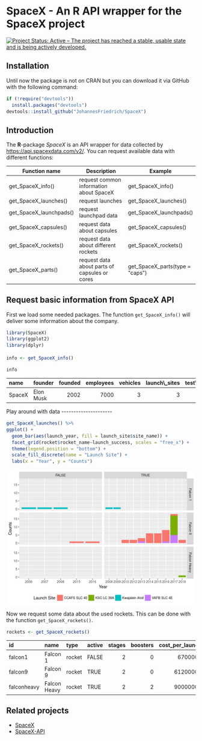 
<!-- README.md is generated from README.Rmd. Please edit that file -->
SpaceX - An R API wrapper for the SpaceX project
================================================

[![Project Status: Active – The project has reached a stable, usable state and is being actively developed.](http://www.repostatus.org/badges/latest/active.svg)](http://www.repostatus.org/#active)

Installation
------------

Until now the package is not on CRAN but you can download it via GitHub with the following command:

``` r
if (!require("devtools"))
  install.packages("devtools")
devtools::install_github("JohannesFriedrich/SpaceX")
```

Introduction
------------

The **R**-package *SpaceX* is an API wrapper for data collected by <https://api.spacexdata.com/v2/>. You can request available data with different functions:

<table style="width:100%;">
<colgroup>
<col width="25%" />
<col width="64%" />
<col width="9%" />
</colgroup>
<thead>
<tr class="header">
<th>Function name</th>
<th>Description</th>
<th>Example</th>
</tr>
</thead>
<tbody>
<tr class="odd">
<td>get_SpaceX_info()</td>
<td>request common information about SpaceX</td>
<td>get_SpaceX_info()</td>
</tr>
<tr class="even">
<td>get_SpaceX_launches()</td>
<td>request launches</td>
<td>get_SpaceX_launches()</td>
</tr>
<tr class="odd">
<td>get_SpaceX_launchpads()</td>
<td>request launchpad data</td>
<td>get_SpaceX_launchpads()</td>
</tr>
<tr class="even">
<td>get_SpaceX_capsules()</td>
<td>request data about capsules</td>
<td>get_SpaceX_capsules()</td>
</tr>
<tr class="odd">
<td>get_SpaceX_rockets()</td>
<td>request data about different rockets</td>
<td>get_SpaceX_rockets()</td>
</tr>
<tr class="even">
<td>get_SpaceX_parts()</td>
<td>request data about parts of capsules or cores</td>
<td>get_SpaceX_parts(type = &quot;caps&quot;)</td>
</tr>
</tbody>
</table>

Request basic information from SpaceX API <a id="basic_information"></a>
------------------------------------------------------------------------

First we load some needed packages. The function `get_SpaceX_info()` will deliver some information about the company.

``` r
library(SpaceX)
library(ggplot2)
library(dplyr)

info <- get_SpaceX_info()
```

``` r
info
```

<table>
<thead>
<tr>
<th style="text-align:left;">
name
</th>
<th style="text-align:left;">
founder
</th>
<th style="text-align:right;">
founded
</th>
<th style="text-align:right;">
employees
</th>
<th style="text-align:right;">
vehicles
</th>
<th style="text-align:right;">
launch\_sites
</th>
<th style="text-align:right;">
test\_sites
</th>
</tr>
</thead>
<tbody>
<tr>
<td style="text-align:left;">
SpaceX
</td>
<td style="text-align:left;">
Elon Musk
</td>
<td style="text-align:right;">
2002
</td>
<td style="text-align:right;">
7000
</td>
<td style="text-align:right;">
3
</td>
<td style="text-align:right;">
3
</td>
<td style="text-align:right;">
1
</td>
</tr>
</tbody>
</table>
Play around with data
---------------------

``` r
get_SpaceX_launches() %>% 
ggplot() + 
  geom_bar(aes(launch_year, fill = launch_site$site_name)) +
  facet_grid(rocket$rocket_name~launch_success, scales = "free_x") +
  theme(legend.position = "bottom") + 
  scale_fill_discrete(name = "Launch Site") +
  labs(x = "Year", y = "Counts")
```

<img src="README_figs/README-past_launches-1.png" width="672" style="display: block; margin: auto;" />

Now we request some data about the used rockets. This can be done with the function `get_SpaceX_rockets()`.

``` r
rockets <- get_SpaceX_rockets()
```

| id          | name         | type   | active |  stages|  boosters|  cost\_per\_launch|  success\_rate\_pct| first\_flight |
|:------------|:-------------|:-------|:-------|-------:|---------:|------------------:|-------------------:|:--------------|
| falcon1     | Falcon 1     | rocket | FALSE  |       2|         0|            6700000|                  40| 2006-03-24    |
| falcon9     | Falcon 9     | rocket | TRUE   |       2|         0|           61200000|                  94| 2010-06-04    |
| falconheavy | Falcon Heavy | rocket | TRUE   |       2|         2|           90000000|                 100| 2018-02-06    |

Related projects
----------------

-   [SpaceX](http://www.spacex.com/)
-   [SpaceX-API](https://github.com/r-spacex/SpaceX-API)
